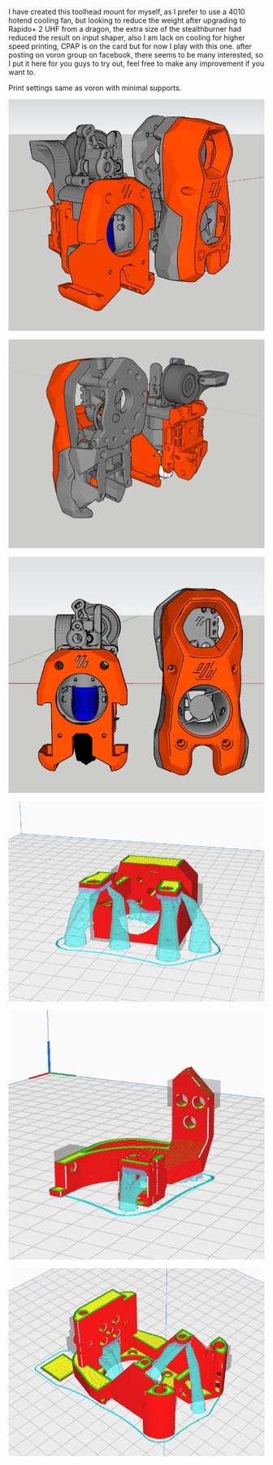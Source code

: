 I have created this toolhead mount for myself, 
as I prefer to use a 4010 hotend cooling fan, 
but looking to reduce the weight after upgrading to Rapido+ 2 UHF from a dragon, 
the extra size of the stealthburner had reduced the result on input shaper,
also I am lack on cooling for higher speed printing, 
CPAP is on the card but for now I play with this one.
after posting on voron group on facebook, there seems to be many interested, 
so I put it here for you guys to try out,
feel free to make any improvement if you want to.

Print settings same as voron with minimal supports.

![alt text](https://github.com/megamandal/Voron-Toolhead/blob/main/PICS/1.jpg?raw=true)

![alt text](https://github.com/megamandal/Voron-Toolhead/blob/main/PICS/2.jpg?raw=true)

![alt text](https://github.com/megamandal/Voron-Toolhead/blob/main/PICS/3.jpg?raw=true)

![alt text](https://github.com/megamandal/Voron-Toolhead/blob/main/PICS/4.jpg?raw=true)

![alt text](https://github.com/megamandal/Voron-Toolhead/blob/main/PICS/5.jpg?raw=true)

![alt text](https://github.com/megamandal/Voron-Toolhead/blob/main/PICS/6.jpg?raw=true)
